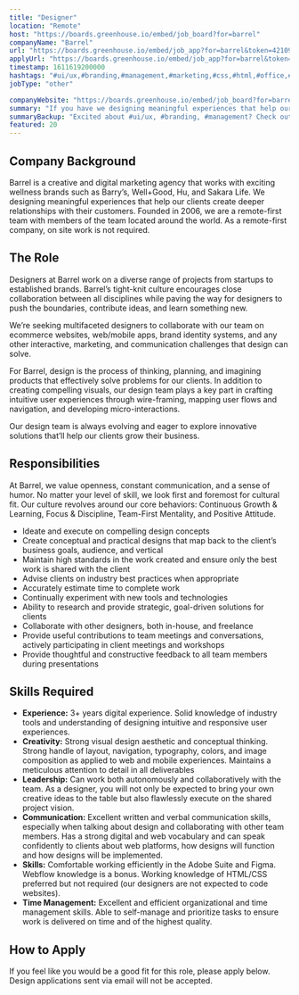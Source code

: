 ```yaml
---
title: "Designer"
location: "Remote"
host: "https://boards.greenhouse.io/embed/job_board?for=barrel"
companyName: "Barrel"
url: "https://boards.greenhouse.io/embed/job_app?for=barrel&token=4210982003"
applyUrl: "https://boards.greenhouse.io/embed/job_app?for=barrel&token=4210982003#app"
timestamp: 1611619200000
hashtags: "#ui/ux,#branding,#management,#marketing,#css,#html,#office,#photoshop,#figma"
jobType: "other"

companyWebsite: "https://boards.greenhouse.io/embed/job_board?for=barrel"
summary: "If you have we designing meaningful experiences that help our clients create deeper relationships with their customers, Barrel is looking for someone with your knowledge."
summaryBackup: "Excited about #ui/ux, #branding, #management? Check out this job post!"
featured: 20
---
```


## Company Background

Barrel is a creative and digital marketing agency that works with exciting wellness brands such as Barry’s, Well+Good, Hu, and Sakara Life. We designing meaningful experiences that help our clients create deeper relationships with their customers. Founded in 2006, we are a remote-first team with members of the team located around the world. As a remote-first company, on site work is not required.

## The Role

Designers at Barrel work on a diverse range of projects from startups to established brands. Barrel’s tight-knit culture encourages close collaboration between all disciplines while paving the way for designers to push the boundaries, contribute ideas, and learn something new.

We’re seeking multifaceted designers to collaborate with our team on ecommerce websites, web/mobile apps, brand identity systems, and any other interactive, marketing, and communication challenges that design can solve.

For Barrel, design is the process of thinking, planning, and imagining products that effectively solve problems for our clients. In addition to creating compelling visuals, our design team plays a key part in crafting intuitive user experiences through wire-framing, mapping user flows and navigation, and developing micro-interactions.

Our design team is always evolving and eager to explore innovative solutions that’ll help our clients grow their business.

## Responsibilities

At Barrel, we value openness, constant communication, and a sense of humor. No matter your level of skill, we look first and foremost for cultural fit. Our culture revolves around our core behaviors: Continuous Growth & Learning, Focus & Discipline, Team-First Mentality, and Positive Attitude. 

*   Ideate and execute on compelling design concepts
*   Create conceptual and practical designs that map back to the client’s business goals, audience, and vertical
*   Maintain high standards in the work created and ensure only the best work is shared with the client
*   Advise clients on industry best practices when appropriate
*   Accurately estimate time to complete work
*   Continually experiment with new tools and technologies
*   Ability to research and provide strategic, goal-driven solutions for clients
*   Collaborate with other designers, both in-house, and freelance
*   Provide useful contributions to team meetings and conversations, actively participating in client meetings and workshops
*   Provide thoughtful and constructive feedback to all team members during presentations

## Skills Required

*   **Experience:** 3+ years digital experience. Solid knowledge of industry tools and understanding of designing intuitive and responsive user experiences.
*   **Creativity:** Strong visual design aesthetic and conceptual thinking. Strong handle of layout, navigation, typography, colors, and image composition as applied to web and mobile experiences. Maintains a meticulous attention to detail in all deliverables
*   **Leadership:** Can work both autonomously and collaboratively with the team. As a designer, you will not only be expected to bring your own creative ideas to the table but also flawlessly execute on the shared project vision.
*   **Communication:** Excellent written and verbal communication skills, especially when talking about design and collaborating with other team members. Has a strong digital and web vocabulary and can speak confidently to clients about web platforms, how designs will function and how designs will be implemented.
*   **Skills:** Comfortable working efficiently in the Adobe Suite and Figma. Webflow knowledge is a bonus. Working knowledge of HTML/CSS preferred but not required (our designers are not expected to code websites).
*   **Time Management:** Excellent and efficient organizational and time management skills. Able to self-manage and prioritize tasks to ensure work is delivered on time and of the highest quality.

## How to Apply

If you feel like you would be a good fit for this role, please apply below. Design applications sent via email will not be accepted.
